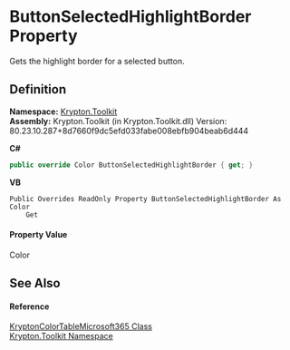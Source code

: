 # ButtonSelectedHighlightBorder Property


Gets the highlight border for a selected button.



## Definition
**Namespace:** <a href="79d2eac2-21f4-54ff-7552-b20c33c30600.md">Krypton.Toolkit</a>  
**Assembly:** Krypton.Toolkit (in Krypton.Toolkit.dll) Version: 80.23.10.287+8d7660f9dc5efd033fabe008ebfb904beab6d444

**C#**
``` C#
public override Color ButtonSelectedHighlightBorder { get; }
```
**VB**
``` VB
Public Overrides ReadOnly Property ButtonSelectedHighlightBorder As Color
	Get
```



#### Property Value
Color

## See Also


#### Reference
<a href="327986f0-d030-03bf-62a7-75345c858c63.md">KryptonColorTableMicrosoft365 Class</a>  
<a href="79d2eac2-21f4-54ff-7552-b20c33c30600.md">Krypton.Toolkit Namespace</a>  
